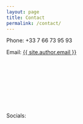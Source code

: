 ```yaml
---
layout: page
title: Contact
permalink: /contact/
---
```


<p>
  Phone: +33 7 66 73 95 93
</p>

<p>
  Email: <a class="u-email" href="mailto:{{ site.author.email }}">{{ site.author.email }}</a>
</p>

<p>
  Socials:
  <a rel="me" href="https://github.com/toinsson" target="_blank" title="github">
      <svg class="svg-icon grey">
        <use xlink:href="/assets/minima-social-icons.svg#github"></use>
      </svg>
  </a>
  <a rel="me" href="https://www.linkedin.com/in/antoineloriette" target="_blank" title="linkedin">
      <svg class="svg-icon grey">
        <use xlink:href="/assets/minima-social-icons.svg#linkedin"></use>
      </svg>
  </a>
</p>